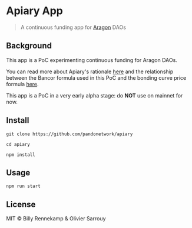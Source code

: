 # Apiary App

> A continuous funding app for [Aragon](https://www.aragon.org) DAOs

## Background

This app is a PoC experimenting continuous funding for Aragon DAOs.

You can read more about Apiary's rationale [here](https://github.com/1Hive/Apiary) and the relationship between the Bancor formula used in this PoC and the bonding curve price formula [here](https://medium.com/@billyrennekamp/converting-between-bancor-and-bonding-curve-price-formulas-9c11309062f5).

This app is a PoC in a very early alpha stage: do **NOT** use on mainnet for now.

## Install

```
git clone https://github.com/pandonetwork/apiary
```

```
cd apiary
```

```
npm install
```

## Usage

```
npm run start
```

## License

MIT © Billy Rennekamp & Olivier Sarrouy
